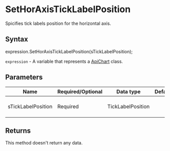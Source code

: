 # SetHorAxisTickLabelPosition

Spicifies tick labels position for the horizontal axis.

## Syntax

expression.SetHorAxisTickLabelPosition(sTickLabelPosition);

`expression` - A variable that represents a [ApiChart](../ApiChart.md) class.

## Parameters

| **Name** | **Required/Optional** | **Data type** | **Default** | **Description** |
| ------------- | ------------- | ------------- | ------------- | ------------- |
| sTickLabelPosition | Required | TickLabelPosition |  | The type for the position of chart horizontal tick labels.* @see office-js-api/Examples/Word/ApiChart/Methods/SetHorAxisTickLabelPosition.js |

## Returns

This method doesn't return any data.